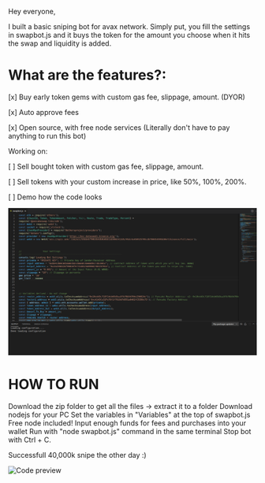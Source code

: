 Hey everyone,

I built a basic sniping bot for avax network. Simply put, you fill the settings in swapbot.js and it buys the token for the amount you choose when it hits the swap and liquidity is added.


# What are the features?:

[x] Buy early token gems with custom gas fee, slippage, amount. (DYOR)

[x] Auto approve fees

[x] Open source, with free node services (Literally don't have to pay anything to run this bot)

Working on:

[ ] Sell bought token with custom gas fee, slippage, amount.

[ ] Sell tokens with your custom increase in price, like 50%, 100%, 200%.

[ ] Demo how the code looks


![Code preview](demo.png)


# HOW TO RUN

Download the zip folder to get all the files -> extract it to a folder
Download nodejs for your PC
Set the variables in "Variables" at the top of swapbot.js
Free node included!
Input enough funds for fees and purchases into your wallet
Run with "node swapbot.js" command in the same terminal
Stop bot with Ctrl + C.

Successfull 40,000k snipe the other day :)

![Code preview](success.png)
